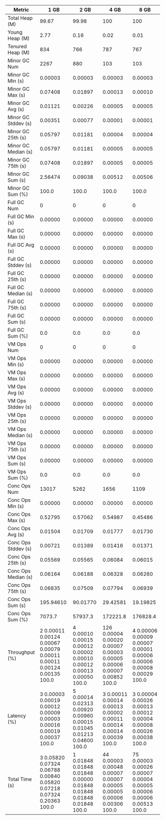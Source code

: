 | Metric | 1 GB | 2 GB | 4 GB | 8 GB |
|------|----|----|----|----|
| Total Heap (M) | 99.67 | 99.98 | 100 | 100 |
| Young Heap (M) | 2.77 | 0.16 | 0.02 | 0.01 |
| Tenured Heap (M) | 834 | 766 | 787 | 767 |
| Minor GC Num | 2267 | 880 | 103 | 103 |
| Minor GC Min (s) | 0.00003 | 0.00003 | 0.00003 | 0.00003 |
| Minor GC Max (s) | 0.07408 | 0.01897 | 0.00013 | 0.00010 |
| Minor GC Avg (s) | 0.01121 | 0.00226 | 0.00005 | 0.00005 |
| Minor GC Stddev (s) | 0.00351 | 0.00077 | 0.00001 | 0.00001 |
| Minor GC 25th (s) | 0.05797 | 0.01181 | 0.00004 | 0.00004 |
| Minor GC Median (s) | 0.05797 | 0.01181 | 0.00005 | 0.00005 |
| Minor GC 75th (s) | 0.07408 | 0.01897 | 0.00005 | 0.00005 |
| Minor GC Sum (s) | 2.56474 | 0.09038 | 0.00512 | 0.00506 |
| Minor GC Sum (%) | 100.0 | 100.0 | 100.0 | 100.0 |
| Full GC Num | 0 | 0 | 0 | 0 |
| Full GC Min (s) | 0.00000 | 0.00000 | 0.00000 | 0.00000 |
| Full GC Max (s) | 0.00000 | 0.00000 | 0.00000 | 0.00000 |
| Full GC Avg (s) | 0.00000 | 0.00000 | 0.00000 | 0.00000 |
| Full GC Stddev (s) | 0.00000 | 0.00000 | 0.00000 | 0.00000 |
| Full GC 25th (s) | 0.00000 | 0.00000 | 0.00000 | 0.00000 |
| Full GC Median (s) | 0.00000 | 0.00000 | 0.00000 | 0.00000 |
| Full GC 75th (s) | 0.00000 | 0.00000 | 0.00000 | 0.00000 |
| Full GC Sum (s) | 0.00000 | 0.00000 | 0.00000 | 0.00000 |
| Full GC Sum (%) | 0.0 | 0.0 | 0.0 | 0.0 |
| VM Ops Num | 0 | 0 | 0 | 0 |
| VM Ops Min (s) | 0.00000 | 0.00000 | 0.00000 | 0.00000 |
| VM Ops Max (s) | 0.00000 | 0.00000 | 0.00000 | 0.00000 |
| VM Ops Avg (s) | 0.00000 | 0.00000 | 0.00000 | 0.00000 |
| VM Ops Stddev (s) | 0.00000 | 0.00000 | 0.00000 | 0.00000 |
| VM Ops 25th (s) | 0.00000 | 0.00000 | 0.00000 | 0.00000 |
| VM Ops Median (s) | 0.00000 | 0.00000 | 0.00000 | 0.00000 |
| VM Ops 75th (s) | 0.00000 | 0.00000 | 0.00000 | 0.00000 |
| VM Ops Sum (s) | 0.00000 | 0.00000 | 0.00000 | 0.00000 |
| VM Ops Sum (%) | 0.0 | 0.0 | 0.0 | 0.0 |
| Conc Ops Num | 13017 | 5262 | 1656 | 1109 |
| Conc Ops Min (s) | 0.00000 | 0.00000 | 0.00000 | 0.00000 |
| Conc Ops Max (s) | 0.52795 | 0.57062 | 0.54987 | 0.45486 |
| Conc Ops Avg (s) | 0.01504 | 0.01709 | 0.01777 | 0.01730 |
| Conc Ops Stddev (s) | 0.00721 | 0.01389 | 0.01416 | 0.01371 |
| Conc Ops 25th (s) | 0.05569 | 0.05565 | 0.06084 | 0.06015 |
| Conc Ops Median (s) | 0.06164 | 0.06188 | 0.06328 | 0.06260 |
| Conc Ops 75th (s) | 0.06835 | 0.07509 | 0.07794 | 0.06939 |
| Conc Ops Sum (s) | 195.94610 | 90.01770 | 29.42581 | 19.19825 |
| Conc Ops Sum (%) | 7073.7 | 57937.3 | 172221.8 | 176828.4 |
| Throughput (%) | 2	0.00011	0.00124	0.00067	0.00079	0.00011	0.00011	0.00124	0.00135	100.0 | 4	0.00010	0.00015	0.00012	0.00002	0.00010	0.00012	0.00013	0.00050	100.0 | 126	0.00004	0.00020	0.00007	0.00003	0.00005	0.00006	0.00007	0.00852	100.0 | 4	0.00006	0.00009	0.00007	0.00001	0.00006	0.00006	0.00008	0.00029	100.0 |
| Latency (%) | 3	0.00003	0.00019	0.00012	0.00009	0.00003	0.00016	0.00019	0.00037	100.0 | 5	0.00014	0.02313	0.00920	0.00960	0.00015	0.01045	0.01213	0.04600	100.0 | 3	0.00011	0.00014	0.00013	0.00002	0.00011	0.00014	0.00014	0.00039	100.0 | 3	0.00004	0.00026	0.00013	0.00012	0.00004	0.00008	0.00026	0.00038	100.0 |
| Total Time (s) | 3	0.05820	0.07324	0.06788	0.00840	0.05820	0.07218	0.07324	0.20363	100.0 | 1	0.01848	0.01848	0.01848	0.00000	0.01848	0.01848	0.01848	0.01848	100.0 | 44	0.00003	0.00048	0.00007	0.00007	0.00005	0.00005	0.00006	0.00306	100.0 | 75	0.00003	0.00026	0.00007	0.00004	0.00005	0.00006	0.00006	0.00513	100.0 |
